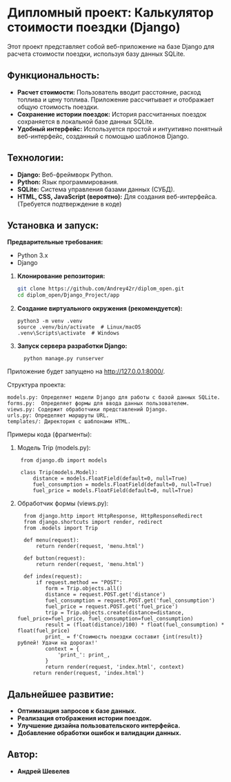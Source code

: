 # Дипломный проект: Калькулятор стоимости поездки (Django)

Этот проект представляет собой веб-приложение на базе Django для расчета стоимости поездки, используя базу данных SQLite.

## Функциональность:

- **Расчет стоимости:** Пользователь вводит расстояние, расход топлива и цену топлива. Приложение рассчитывает и отображает общую стоимость поездки.
- **Сохранение истории поездок:**  История рассчитанных поездок сохраняется в локальной базе данных SQLite.
- **Удобный интерфейс:**  Используется простой и интуитивно понятный веб-интерфейс, созданный с помощью шаблонов Django.


## Технологии:

- **Django:** Веб-фреймворк Python.
- **Python:** Язык программирования.
- **SQLite:** Система управления базами данных (СУБД).
- **HTML, CSS, JavaScript (вероятно):** Для создания веб-интерфейса. (Требуется подтверждение в коде)


## Установка и запуск:

**Предварительные требования:**

- Python 3.x
- Django

1. **Клонирование репозитория:**
   ```bash
   git clone https://github.com/Andrey42r/diplom_open.git
   cd diplom_open/Django_Project/app
2. **Создание виртуального окружения (рекомендуется):**

       python3 -m venv .venv
       source .venv/bin/activate  # Linux/macOS
       .venv\Scripts\activate  # Windows

3. **Запуск сервера разработки Django:**

         python manage.py runserver

Приложение будет запущено на http://127.0.0.1:8000/.

Структура проекта:

    models.py: Определяет модели Django для работы с базой данных SQLite.
    forms.py:  Определяет формы для ввода данных пользователем.
    views.py: Содержит обработчики представлений Django.
    urls.py: Определяет маршруты URL.
    templates/: Директория с шаблонами HTML.

Примеры кода (фрагменты):

1. Модель Trip (models.py):

        from django.db import models

        class Trip(models.Model):
            distance = models.FloatField(default=0, null=True)
            fuel_consumption = models.FloatField(default=0, null=True)
            fuel_price = models.FloatField(default=0, null=True)  

2. Обработчик формы (views.py):

         from django.http import HttpResponse, HttpResponseRedirect
         from django.shortcuts import render, redirect
         from .models import Trip

         def menu(request):
             return render(request, 'menu.html')

         def button(request):
             return render(request, 'menu.html')

         def index(request):
             if request.method == "POST":
                form = Trip.objects.all()
                distance = request.POST.get('distance')
                fuel_consumption = request.POST.get('fuel_consumption')
                fuel_price = request.POST.get('fuel_price')
                trip = Trip.objects.create(distance=distance, fuel_price=fuel_price, fuel_consumption=fuel_consumption)
                result = (float(distance)/100) * float(fuel_consumption) * float(fuel_price)
                print_ = f'Стоимость поездки составит {int(result)} рублей! Удачи на дорогах!'
                context = {
                    'print_': print_,
                }
                return render(request, 'index.html', context)
            return render(request, 'index.html')

## Дальнейшее развитие:

- **Оптимизация запросов к базе данных.**
- **Реализация отображения истории поездок.**
- **Улучшение дизайна пользовательского интерфейса.**
- **Добавление обработки ошибок и валидации данных.**

## Автор:

- **Андрей Шевелев**